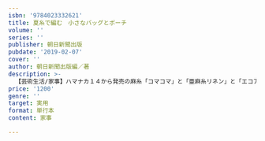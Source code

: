 ```yaml
---
isbn: '9784023332621'
title: 夏糸で編む　小さなバッグとポーチ
volume: ''
series: ''
publisher: 朝日新聞出版
pubdate: '2019-02-07'
cover: ''
author: 朝日新聞出版編／著
description: >-
  【芸術生活/家事】ハマナカ１４から発売の麻糸「コマコマ」と「亜麻糸リネン」と「エコアンダリヤ」の糸を使った軽い仕上がりの小さなバッグとポーチの作集。初心者にも編みやすいこま編みで編む作品を中心に、クラッチバッグ、カクテルバッグ、グラニーバッグ、マルシェバッグ、バケツ形バッグなどデザインも豊富に紹介。
price: '1200'
genre: ''
target: 実用
format: 単行本
content: 家事

---
```

